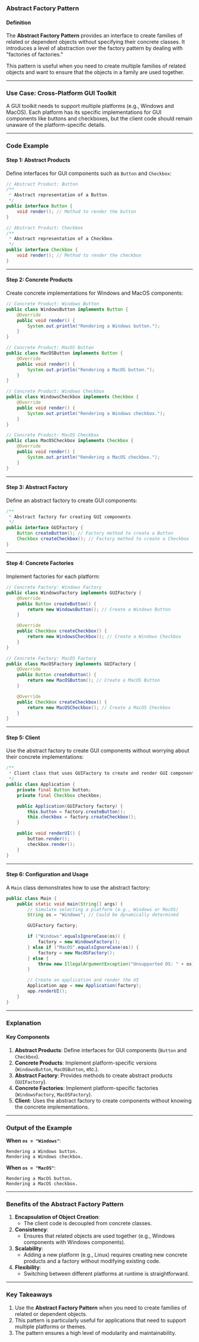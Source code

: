 ### **Abstract Factory Pattern**

#### **Definition**
The **Abstract Factory Pattern** provides an interface to create families of related or dependent objects without specifying their concrete classes. It introduces a level of abstraction over the factory pattern by dealing with "factories of factories."

This pattern is useful when you need to create multiple families of related objects and want to ensure that the objects in a family are used together.

---

### **Use Case: Cross-Platform GUI Toolkit**
A GUI toolkit needs to support multiple platforms (e.g., Windows and MacOS). Each platform has its specific implementations for GUI components like buttons and checkboxes, but the client code should remain unaware of the platform-specific details.

---

### **Code Example**

#### **Step 1: Abstract Products**
Define interfaces for GUI components such as `Button` and `Checkbox`:

```java
// Abstract Product: Button
/**
 * Abstract representation of a Button.
 */
public interface Button {
    void render(); // Method to render the button
}

// Abstract Product: Checkbox
/**
 * Abstract representation of a Checkbox.
 */
public interface Checkbox {
    void render(); // Method to render the checkbox
}
```

---

#### **Step 2: Concrete Products**
Create concrete implementations for Windows and MacOS components:

```java
// Concrete Product: Windows Button
public class WindowsButton implements Button {
    @Override
    public void render() {
        System.out.println("Rendering a Windows button.");
    }
}

// Concrete Product: MacOS Button
public class MacOSButton implements Button {
    @Override
    public void render() {
        System.out.println("Rendering a MacOS button.");
    }
}

// Concrete Product: Windows Checkbox
public class WindowsCheckbox implements Checkbox {
    @Override
    public void render() {
        System.out.println("Rendering a Windows checkbox.");
    }
}

// Concrete Product: MacOS Checkbox
public class MacOSCheckbox implements Checkbox {
    @Override
    public void render() {
        System.out.println("Rendering a MacOS checkbox.");
    }
}
```

---

#### **Step 3: Abstract Factory**
Define an abstract factory to create GUI components:

```java
/**
 * Abstract factory for creating GUI components.
 */
public interface GUIFactory {
    Button createButton(); // Factory method to create a Button
    Checkbox createCheckbox(); // Factory method to create a Checkbox
}
```

---

#### **Step 4: Concrete Factories**
Implement factories for each platform:

```java
// Concrete Factory: Windows Factory
public class WindowsFactory implements GUIFactory {
    @Override
    public Button createButton() {
        return new WindowsButton(); // Create a Windows Button
    }

    @Override
    public Checkbox createCheckbox() {
        return new WindowsCheckbox(); // Create a Windows Checkbox
    }
}

// Concrete Factory: MacOS Factory
public class MacOSFactory implements GUIFactory {
    @Override
    public Button createButton() {
        return new MacOSButton(); // Create a MacOS Button
    }

    @Override
    public Checkbox createCheckbox() {
        return new MacOSCheckbox(); // Create a MacOS Checkbox
    }
}
```

---

#### **Step 5: Client**
Use the abstract factory to create GUI components without worrying about their concrete implementations:

```java
/**
 * Client class that uses GUIFactory to create and render GUI components.
 */
public class Application {
    private final Button button;
    private final Checkbox checkbox;

    public Application(GUIFactory factory) {
        this.button = factory.createButton();
        this.checkbox = factory.createCheckbox();
    }

    public void renderUI() {
        button.render();
        checkbox.render();
    }
}
```

---

#### **Step 6: Configuration and Usage**
A `Main` class demonstrates how to use the abstract factory:

```java
public class Main {
    public static void main(String[] args) {
        // Simulate selecting a platform (e.g., Windows or MacOS)
        String os = "Windows"; // Could be dynamically determined

        GUIFactory factory;

        if ("Windows".equalsIgnoreCase(os)) {
            factory = new WindowsFactory();
        } else if ("MacOS".equalsIgnoreCase(os)) {
            factory = new MacOSFactory();
        } else {
            throw new IllegalArgumentException("Unsupported OS: " + os);
        }

        // Create an application and render the UI
        Application app = new Application(factory);
        app.renderUI();
    }
}
```

---

### **Explanation**

#### **Key Components**
1. **Abstract Products**: Define interfaces for GUI components (`Button` and `Checkbox`).
2. **Concrete Products**: Implement platform-specific versions (`WindowsButton`, `MacOSButton`, etc.).
3. **Abstract Factory**: Provides methods to create abstract products (`GUIFactory`).
4. **Concrete Factories**: Implement platform-specific factories (`WindowsFactory`, `MacOSFactory`).
5. **Client**: Uses the abstract factory to create components without knowing the concrete implementations.

---

### **Output of the Example**

**When `os = "Windows"`**:
```plaintext
Rendering a Windows button.
Rendering a Windows checkbox.
```

**When `os = "MacOS"`**:
```plaintext
Rendering a MacOS button.
Rendering a MacOS checkbox.
```

---

### **Benefits of the Abstract Factory Pattern**

1. **Encapsulation of Object Creation**:
   - The client code is decoupled from concrete classes.
2. **Consistency**:
   - Ensures that related objects are used together (e.g., Windows components with Windows components).
3. **Scalability**:
   - Adding a new platform (e.g., Linux) requires creating new concrete products and a factory without modifying existing code.
4. **Flexibility**:
   - Switching between different platforms at runtime is straightforward.

---

### **Key Takeaways**
1. Use the **Abstract Factory Pattern** when you need to create families of related or dependent objects.
2. This pattern is particularly useful for applications that need to support multiple platforms or themes.
3. The pattern ensures a high level of modularity and maintainability.